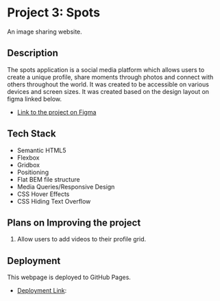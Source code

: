 # Project 3: Spots

An image sharing website.

## Description

The spots application is a social media platform which allows users to create a unique profile, share moments through photos and connect with others throughout the world. It was created to be accessible on various devices and screen sizes. It was
created based on the design layout on figma linked below.

- [Link to the project on Figma](https://www.figma.com/file/BBNm2bC3lj8QQMHlnqRsga/Sprint-3-Project-%E2%80%94-Spots?type=design&node-id=2%3A60&mode=design&t=afgNFybdorZO6cQo-1)

## Tech Stack

- Semantic HTML5
- Flexbox
- Gridbox
- Positioning
- Flat BEM file structure
- Media Queries/Responsive Design
- CSS Hover Effects
- CSS Hiding Text Overflow

## Plans on Improving the project

1. Allow users to add videos to their profile grid.

## Deployment

This webpage is deployed to GitHub Pages.

- [Deployment Link](https://mwaters-design.github.io/se_project_spots/):
